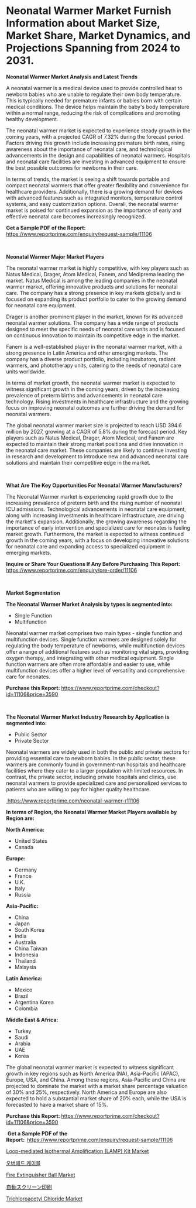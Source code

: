 <p><h1>Neonatal Warmer Market Furnish Information about Market Size, Market Share, Market Dynamics, and Projections Spanning from 2024 to 2031.</h1></p><p><strong>Neonatal Warmer Market Analysis and Latest Trends</strong></p>
<p><p>A neonatal warmer is a medical device used to provide controlled heat to newborn babies who are unable to regulate their own body temperature. This is typically needed for premature infants or babies born with certain medical conditions. The device helps maintain the baby's body temperature within a normal range, reducing the risk of complications and promoting healthy development.</p><p>The neonatal warmer market is expected to experience steady growth in the coming years, with a projected CAGR of 7.32% during the forecast period. Factors driving this growth include increasing premature birth rates, rising awareness about the importance of neonatal care, and technological advancements in the design and capabilities of neonatal warmers. Hospitals and neonatal care facilities are investing in advanced equipment to ensure the best possible outcomes for newborns in their care.</p><p>In terms of trends, the market is seeing a shift towards portable and compact neonatal warmers that offer greater flexibility and convenience for healthcare providers. Additionally, there is a growing demand for devices with advanced features such as integrated monitors, temperature control systems, and easy customization options. Overall, the neonatal warmer market is poised for continued expansion as the importance of early and effective neonatal care becomes increasingly recognized.</p></p>
<p><strong>Get a Sample PDF of the Report:&nbsp;</strong> <a href="https://www.reportprime.com/enquiry/request-sample/11106">https://www.reportprime.com/enquiry/request-sample/11106</a></p>
<p>&nbsp;</p>
<p><strong>Neonatal Warmer Major Market Players</strong></p>
<p><p>The neonatal warmer market is highly competitive, with key players such as Natus Medical, Drager, Atom Medical, Fanem, and Mediprema leading the market. Natus Medical is among the leading companies in the neonatal warmer market, offering innovative products and solutions for neonatal care. The company has a strong presence in key markets globally and is focused on expanding its product portfolio to cater to the growing demand for neonatal care equipment.</p><p>Drager is another prominent player in the market, known for its advanced neonatal warmer solutions. The company has a wide range of products designed to meet the specific needs of neonatal care units and is focused on continuous innovation to maintain its competitive edge in the market.</p><p>Fanem is a well-established player in the neonatal warmer market, with a strong presence in Latin America and other emerging markets. The company has a diverse product portfolio, including incubators, radiant warmers, and phototherapy units, catering to the needs of neonatal care units worldwide.</p><p>In terms of market growth, the neonatal warmer market is expected to witness significant growth in the coming years, driven by the increasing prevalence of preterm births and advancements in neonatal care technology. Rising investments in healthcare infrastructure and the growing focus on improving neonatal outcomes are further driving the demand for neonatal warmers.</p><p>The global neonatal warmer market size is projected to reach USD 394.6 million by 2027, growing at a CAGR of 5.8% during the forecast period. Key players such as Natus Medical, Drager, Atom Medical, and Fanem are expected to maintain their strong market positions and drive innovation in the neonatal care market. These companies are likely to continue investing in research and development to introduce new and advanced neonatal care solutions and maintain their competitive edge in the market.</p></p>
<p>&nbsp;</p>
<p><strong>What Are The Key Opportunities For Neonatal Warmer Manufacturers?</strong></p>
<p><p>The Neonatal Warmer market is experiencing rapid growth due to the increasing prevalence of preterm birth and the rising number of neonatal ICU admissions. Technological advancements in neonatal care equipment, along with increasing investments in healthcare infrastructure, are driving the market's expansion. Additionally, the growing awareness regarding the importance of early intervention and specialized care for neonates is fueling market growth. Furthermore, the market is expected to witness continued growth in the coming years, with a focus on developing innovative solutions for neonatal care and expanding access to specialized equipment in emerging markets.</p></p>
<p><strong>Inquire or Share Your Questions If Any Before Purchasing This Report:</strong> <a href="https://www.reportprime.com/enquiry/pre-order/11106">https://www.reportprime.com/enquiry/pre-order/11106</a></p>
<p>&nbsp;</p>
<p><strong>Market Segmentation</strong></p>
<p><strong>The Neonatal Warmer Market Analysis by types is segmented into:</strong></p>
<p><ul><li>Single Function</li><li>Multifunction</li></ul></p>
<p><p>Neonatal warmer market comprises two main types - single function and multifunction devices. Single function warmers are designed solely for regulating the body temperature of newborns, while multifunction devices offer a range of additional features such as monitoring vital signs, providing oxygen therapy, and integrating with other medical equipment. Single function warmers are often more affordable and easier to use, while multifunction devices offer a higher level of versatility and comprehensive care for neonates.</p></p>
<p><strong>Purchase this Report:&nbsp;</strong><a href="https://www.reportprime.com/checkout?id=11106&price=3590">https://www.reportprime.com/checkout?id=11106&price=3590</a></p>
<p>&nbsp;</p>
<p><strong>The Neonatal Warmer Market Industry Research by Application is segmented into:</strong></p>
<p><ul><li>Public Sector</li><li>Private Sector</li></ul></p>
<p><p>Neonatal warmers are widely used in both the public and private sectors for providing essential care to newborn babies. In the public sector, these warmers are commonly found in government-run hospitals and healthcare facilities where they cater to a larger population with limited resources. In contrast, the private sector, including private hospitals and clinics, use neonatal warmers to provide specialized care and personalized services to patients who are willing to pay for higher quality healthcare.</p></p>
<p><a href="https://www.reportprime.com/neonatal-warmer-r11106">&nbsp;https://www.reportprime.com/neonatal-warmer-r11106</a></p>
<p><strong>In terms of Region, the Neonatal Warmer Market Players available by Region are:</strong></p>
<p>
    <p> <strong> North America: </strong>
        <ul>
            <li>United States</li>
            <li>Canada</li>
        </ul>
        </p> 
    <p> <strong> Europe: </strong>
        <ul>
            <li>Germany</li>
            <li>France</li>
            <li>U.K.</li>
            <li>Italy</li>
            <li>Russia</li>
        </ul>
        </p> 
    <p> <strong> Asia-Pacific: </strong>
        <ul>
            <li>China</li>
            <li>Japan</li>
            <li>South Korea</li>
            <li>India</li>
            <li>Australia</li>
            <li>China Taiwan</li>
            <li>Indonesia</li>
            <li>Thailand</li>
            <li>Malaysia</li>
        </ul>
        </p> 
    <p> <strong> Latin America: </strong>
        <ul>
            <li>Mexico</li>
            <li>Brazil</li>
            <li>Argentina Korea</li>
            <li>Colombia</li>
        </ul>
        </p> 
    <p> <strong> Middle East & Africa: </strong>
        <ul>
            <li>Turkey</li>
            <li>Saudi</li>
            <li>Arabia</li>
            <li>UAE</li>
            <li>Korea</li>
        </ul>
    </p>
    </p>
<p><p>The global neonatal warmer market is expected to witness significant growth in key regions such as North America (NA), Asia-Pacific (APAC), Europe, USA, and China. Among these regions, Asia-Pacific and China are projected to dominate the market with a market share percentage valuation of 30% and 25%, respectively. North America and Europe are also expected to hold a substantial market share of 20% each, while the USA is forecasted to have a market share of 15%.</p></p>
<p><strong>Purchase this Report: </strong><a href="https://www.reportprime.com/checkout?id=11106&price=3590">https://www.reportprime.com/checkout?id=11106&price=3590</a></p>
<p>&nbsp;<strong>Get a Sample PDF of the Report:&nbsp;&nbsp;</strong><a href="https://www.reportprime.com/enquiry/request-sample/11106">https://www.reportprime.com/enquiry/request-sample/11106</a></p>
<p><strong></strong></p>
<p><p><a href="https://github.com/jj19131/Market-Research-Report-List-2/blob/main/loop-mediated-isothermal-amplification-lamp-kit-market.md">Loop-mediated Isothermal Amplification (LAMP) Kit Market</a></p><p><a href="https://github.com/wallacBahrtyinger567686/Market-Research-Report-List-1/blob/main/860192122366.md">오버헤드 케이블</a></p><p><a href="https://issuu.com/reportprime-2/docs/fire-extinguisher-ball-market-size-2030.pptx">Fire Extinguisher Ball Market</a></p><p><a href="https://github.com/EthanMorar2011/Market-Research-Report-List-1/blob/main/551524324383.md">自動スクリーン印刷</a></p><p><a href="https://issuu.com/reportprime-2/docs/trichloroacetyl-chloride-market-size-2030.pptx">Trichloroacetyl Chloride Market</a></p></p>